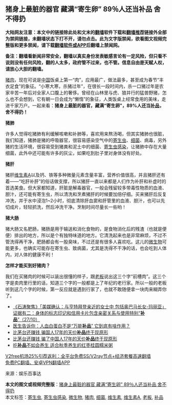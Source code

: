  <h2>猪身上最脏的器官 藏满“寄生卵” 89％人还当补品 舍不得扔</h2> <p class="notice"><b>大陆网友注意：本文中的链接除此处和文末的<a href="https://github.com/bannedbook/fanqiang" >翻墙</a>软件下载和<a href="https://github.com/killgcd/justmysocks/blob/master/README.md">翻墙推荐</a>链接外全部为禁网链接，未翻墙状态下打不开，请勿点击。此为文字版禁闻，欲看图文视频完整版和更多禁闻，请下载<a href="https://github.com/bannedbook/fanqiang">翻墙软件或APP</a>后翻墙上禁闻网。</p><p>备注：翻墙看新闻非常安全，翻墙以真实身份发表敏感言论有一定风险，但只看不说则没有任何风险，翻的人太多，政府管不过来，也不管。信息自由是天赋人权，请放心大胆的翻墙。</b></p>  <div class="entry"> <p><a href="https://www.bannedbook.org/bnews/tag/%E7%8C%AA%E8%82%89/" class="st_tag internal_tag" rel="tag" title="标签 猪肉 下的日志">猪肉</a>，现在可说是<span class='wp_keywordlink_affiliate'><a href="https://www.bannedbook.org/" title="中国" target="_blank">中国</a></span>饭桌上第一“肉”，应用最广，做法最多，甚至成为春节“丰衣足食”的象征。“小寒大寒，杀猪过年”，在很长一段时间内，杀一口猪过年是农家辛苦一年后对全家人口腹上的奢侈。曾经在山林里与虎、狼并行的猛兽野猪，怎么也不会想到，它有朝一日会成为“懒惰”的象征，人类饭桌上经常食用的美味，走进千家万户。一起来看：<strong>猪身上最脏的器官，藏满“寄生卵”，89%人还当<a href="https://www.bannedbook.org/bnews/tag/%E8%A1%A5%E5%93%81/" class="st_tag internal_tag" rel="tag" title="标签 补品 下的日志">补品</a>，舍不得扔！</strong></p> <p><strong>猪肺</strong></p> <p>许多人觉得吃猪肺有利缓解咳嗽和补肺等，喜欢用来熬汤喝，但其实猪肺也很脏，我们知道，猪肺是猪的呼吸器官，很容易感染空气中的<a href="https://www.bannedbook.org/bnews/tag/%e5%af%84%e7%94%9f%e8%99%ab/" class="st_tag internal_tag" rel="tag" title="标签 寄生虫 下的日志">寄生虫</a>、<a href="https://www.bannedbook.org/bnews/tag/%E7%BB%86%E8%8F%8C/" class="st_tag internal_tag" rel="tag" title="标签 细菌 下的日志">细菌</a>、病毒，另外猪的生活环境，很容易受到猪粪和泥土中的细菌、<a href="https://www.bannedbook.org/bnews/tag/%E5%AF%84%E7%94%9F%E8%99%AB%E6%84%9F%E6%9F%93/" class="st_tag internal_tag" rel="tag" title="标签 寄生虫感染 下的日志">寄生虫感染</a>，让猪肺中存在大量细菌，此外中还可能有许多的灰尘，如果吃到肚子里对身体没有好处。</p>  <p><strong>猪肝</strong></p> <p>猪肝<a href="https://www.bannedbook.org/bnews/tag/%e7%bb%b4%e7%94%9f%e7%b4%a0a/" class="st_tag internal_tag" rel="tag" title="标签 维生素A 下的日志">维生素A</a>以及钙、铁等多种微量元素含量丰富，营养价值很高，并且猪肝还有着——“吃肝补肝”的俗话做支撑，所以猪肝一直以来都是人们作为补肝和补虚时的首选美食。但大家都知道，肝脏是解毒器官，一般会残留较多带毒性物质的血液、胆汁，还可能有寄生虫，所以清洗和烹煮猪肝的时候要加倍仔细。买来猪肝后反复冲洗，并于水中浸泡1~2小时，彻底清除肝血窦和肝管里的血液、胆汁，也可以先切成片，轻轻抓洗，然后冲洗干净。烹制时间尽量长一些哟！</p> <p><strong>猪大肠</strong></p>  <p>猪大肠又名肥肠，猪肠是用于输送和消化食物的，是食物消化后的残渣（也就是便便）排出的地方，所以是个有独特味道的地方。它清洗起来也是非常麻烦，不过不管洗得再干净，肥肠都会有一股臭味，不过还是有很多人喜欢吃。这儿的<a href="https://www.bannedbook.org/bnews/tag/%e5%be%ae%e7%94%9f%e7%89%a9/" class="st_tag internal_tag" rel="tag" title="标签 微生物 下的日志">微生物</a>可能更多，也确实可能存在寄生虫、致病菌，尤其是洗得不干净的话，也会吃到人体内，对人体的健康不利！</p> <p><strong>怎样才能买到好猪肉？</strong></p> <p>我们在买猪肉的时候可以装出很懂的样子，跟<a href="https://www.bannedbook.org/bnews/tag/%e8%80%81%e6%9d%bf/" class="st_tag internal_tag" rel="tag" title="标签 老板 下的日志">老板</a>说出这三个字“前槽肉”。这三个字是卖肉里行里的话，知道三个字的一般都是上了年纪的老行家。所以一般的老板听到这几个字的时候，第一反应就是遇到行家了，也就不敢随便拿一块肉来糊弄你了。</p>  <ul class='op-related-articles' title='相关阅读'> <li><a href='https://www.bannedbook.org/bnews/bannedvideo/20201028/1421320.html' target='_blank'>《石涛聚焦》「美媒确认：与亨特拜登亲近的女士中 包括奥巴马长女-玛丽亚」证据有二：身体的标志印记和信用卡片包含亲密关系与使用特别“<b>补品</b>”（27/10）</a></li> <li><a href='https://www.bannedbook.org/bnews/health/20201024/1419363.html' target='_blank'>医生告诉你：人血白蛋白不是“万能<b>补品</b>” 它到底有啥作用？</a></li> <li><a href='https://www.bannedbook.org/bnews/cbnews/20200901/1389287.html' target='_blank'>比茅台还赚钱 骗国人17年的天价<b>补品</b>终于现原形</a></li> <li><a href='https://www.bannedbook.org/bnews/baitai/20200831/1388556.html' target='_blank'>比茅台还赚钱 骗了中国人17年的天价<b>补品</b>终于现原形</a></li> <li><a href='https://www.bannedbook.org/bnews/comments/20200828/1387320.html' target='_blank'>吃<b>补品</b>不如会养生 适合秋季养生的红枣桂圆糯米粥</a></li> </ul> <p class="texttj"> <a href="https://www.bannedbook.org/forum23/topic22702.html" target="_blank">V2free机场25%引荐返利：全平台免费SS/V2ray节点+经济套餐高速翻墙</a><br/> <a href="https://github.com/bannedbook/fanqiang/wiki/%E7%A6%81%E9%97%BB%E7%BD%91%E5%AE%89%E5%8D%93%E7%BF%BB%E5%A2%99%E6%96%B0%E9%97%BBAPP" target="_blank">免费PC翻墙、安卓VPN翻墙APP</a></p><p> 来源：娱乐百事达 </p><a name='sharetosocial'></a>       <div><b>本文的图文或视频完整版</b>：<a href='https://www.bannedbook.org/bnews/health/20201210/1445198.html'>猪身上最脏的器官 藏满“寄生卵” 89％人还当补品 舍不得扔</a></div>  </div><!--END ENTRY--> <div class="postfooter"> <div>本文标签：<a href="https://www.bannedbook.org/bnews/tag/%e5%af%84%e7%94%9f%e8%99%ab/" rel="tag">寄生虫</a>, <a href="https://www.bannedbook.org/bnews/tag/%E5%AF%84%E7%94%9F%E8%99%AB%E6%84%9F%E6%9F%93/" rel="tag">寄生虫感染</a>, <a href="https://www.bannedbook.org/bnews/tag/%e5%be%ae%e7%94%9f%e7%89%a9/" rel="tag">微生物</a>, <a href="https://www.bannedbook.org/bnews/tag/%E7%8C%AA%E8%82%89/" rel="tag">猪肉</a>, <a href="https://www.bannedbook.org/bnews/tag/%E7%BB%86%E8%8F%8C/" rel="tag">细菌</a>, <a href="https://www.bannedbook.org/bnews/tag/%E7%BB%B4%E7%94%9F%E7%B4%A0/" rel="tag">维生素</a>, <a href="https://www.bannedbook.org/bnews/tag/%e7%bb%b4%e7%94%9f%e7%b4%a0a/" rel="tag">维生素A</a>, <a href="https://www.bannedbook.org/bnews/tag/%e8%80%81%e6%9d%bf/" rel="tag">老板</a>, <a href="https://www.bannedbook.org/bnews/tag/%E8%A1%A5%E5%93%81/" rel="tag">补品</a></div>  </div><!--END POSTFOOTER--> 